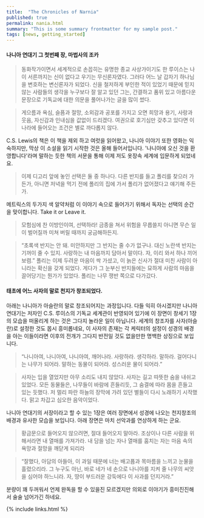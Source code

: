 ```yaml
---
title:  "The Chronicles of Narnia"
published: true
permalink: nania.html
summary: "This is some summary frontmatter for my sample post."
tags: [news, getting_started]
---
```


#### 나니아 연대기 그 첫번째 장, 마법사의 조카

> 동화작가이면서 세계적으로 손꼽히는 유명한 종교 사상가이기도 한 루이스는 나이 서른까지는 신이 없다고 우기는 무신론자였다. 그러다 어느 날 갑자기 하나님을 변호하는 변신론자가 되었다. 신을 철저하게 부인한 적이 있었기 때문에 믿지 않는 사람들의 생각을 누구보다 잘 알고 있던 그는, 간결하고 품위 있고 아름다운 문장으로 기독교에 대한 의문을 풀어나가는 글을 많이 썼다.

> 게으름과 욕심, 슬픔과 절망, 소외감과 공포를 가지고 오면 희망과 용기, 사랑과 웃음, 자신감과 인내심을 값없이 드리겠다. 여권으로 호기심만 갖추고 있다면 이 나라에 들어오는 조건은 별로 까다롭지 않다.

C.S. Lewis의 책은 이 책을 제외 하고 여럿을 읽어왔고, 나니아 이야기 또한 영화는 익숙하지만, 막상 이 소설을 읽기 시작한 것은 올해 들어서입니다.
'나니아에 오신 것을 환영합니다'라며 말하는 듯한 책의 서문을 통해 이제 저도 옷장속 세계에 입문하게 되었네요.

> 이제 디고리 앞에 놓인 선택은 둘 중 하나다. 다른 반지를 들고 폴리를 찾으러 가든가, 아니면 저녁을 먹기 전에 폴리의 집에 가서 폴리가 없어졌다고 얘기해 주든가.

메트릭스의 두가지 색 알약처럼 이 이야기 속으로 들어가기 위해서 독자는 선택의 순간을 맞이합니다. Take it or Leave it.

> 모험심에 찬 이방인이여, 선택하라! 금종을 쳐서 위험을 무릅쓸지 아니면 무슨 일이 벌어질까 미쳐 버릴 때까지 궁금해하든지.

> “초록색 반지는 안 돼. 미안하지만 그 반지는 줄 수가 없구나. 대신 노란색 반지는 기꺼이 줄 수 있지. 사랑하는 내 마음까지 담아서 말이다. 자, 이리 와서 하나 끼어 보렴.” 폴리는 이제 두려운 마음이 싹 가셨고, 이 늙은 신사가 절대 미친 사람이 아니라는 확신을 갖게 되었다. 게다가 그 눈부신 반지들에는 묘하게 사람의 마음을 끌어당기는 뭔가가 있었다. 폴리는 나무 쟁반 쪽으로 다가갔다.

#### 태초에 어느 사자의 말로 천지가 창조되었다.

아래는 나니아가 아슬란의 말로 창조되어지는 과정입니다. 다들 익히 아시겠지만 나니아 연대기는 저자인 C.S. 루이스의 기독교 세계관이 반영되어 있기에 이 장면이 창세기 1장의 모습을 떠올리게 하는 것은 그다지 놀라운 일이 아닙니다.
세계의 창조자를 사자(아슬란)로 설정한 것도 몹시 흥미롭네요, 이 사자의 존재는 각 케릭터의 설정이 성경의 배경을 아는 이들이라면 이후의 전개가 그다지 반전일 것도 없을만한 명백한 상징으로 보입니다.

> “나니아여, 나니아여, 나니아여, 깨어나라. 사랑하라. 생각하라. 말하라. 걸어다니는 나무가 되어라. 말하는 동물이 되어라. 성스러운 물이 되어라.”

> 사자는 입을 열었지만 아무 소리도 내지 않았다. 사자는 길고 따뜻한 숨을 내쉬고 있었다. 모든 동물들은, 나무들이 바람에 흔들리듯, 그 숨결에 따라 몸을 흔들고 있는 듯했다. 저 멀리 파란 하늘의 장막에 가려 있던 별들이 다시 노래하기 시작했다. 맑고 차갑고 심오한 음악이었다.

나니아 연대기의 서장이라고 할 수 있는 1장은 여러 장면에서 성경에 나오는 천지창조의 배경과 유사한 모습을 보입니다. 아래 장면은 마치 선악과를 연상하게 하는 군요.

> 황금문으로 들어오지 않으려면, 절대 들어오지 말아라. 조상이나 다른 사람을 위해서라면 내 열매를 가져가라. 내 담을 넘는 자나 열매를 훔치는 자는 마음 속의 욕망과 절망을 깨닫게 되리라

> “잘했다, 아담의 아들아, 이 과일 때문에 너는 배고픔과 목마름을 느끼고 눈물을 흘렸으리라. 그 누구도 아닌, 바로 네가 네 손으로 나니아를 지켜 줄 나무의 씨앗을 심어야 하느니라. 자, 땅이 부드러운 강둑에다 이 사과를 던지거라.”

분량이 꽤 두꺼워서 언제 완독을 할 수 있을진 모르겠지만 의외로 이야기가 흥미진진해서 술술 넘어가긴 하네요.

{% include links.html %}